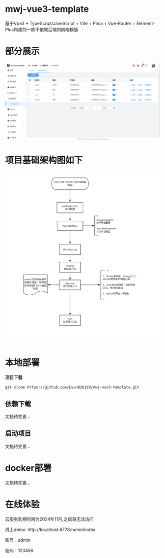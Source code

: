 # mwj-vue3-template

基于Vue3 + TypeScript/JaveScript + Vite + Pinia + Vue-Router + Element-Plus构建的一款不依赖后端的前端模版

# 部分展示

![image-20240328183951423](doc/images/image-20240328183951423.png)

# 项目基础架构图如下

![项目基础架构图](doc/images/image-20240319144042545.png)

# 本地部署

**项目下载**

```shell
git clone https://github.com/Lvan826199/mwj-vue3-template.git
```

## 依赖下载

文档待完善...

## 启动项目

文档待完善...

# docker部署

文档待完善...


# 在线体验

云服务到期时间为2024年11月,之后将无法访问

线上demo: http://localhost:8778/home/index

账号：admin

密码：123456
